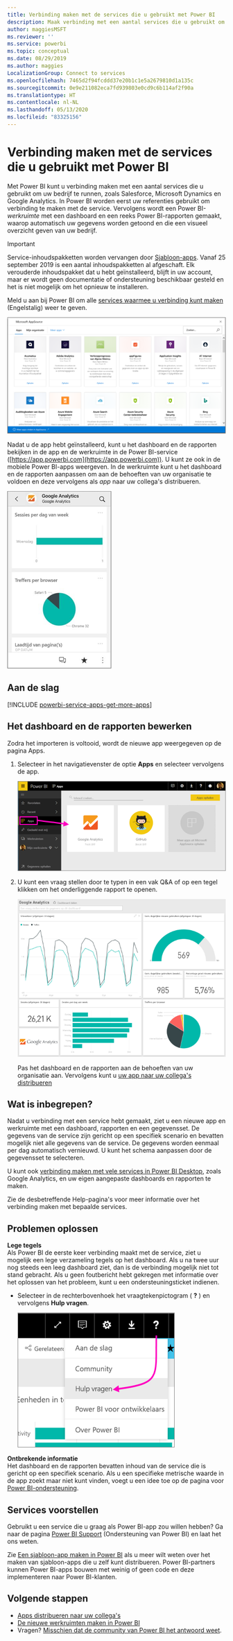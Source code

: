 ```yaml
---
title: Verbinding maken met de services die u gebruikt met Power BI
description: Maak verbinding met een aantal services die u gebruikt om uw bedrijf te runnen, zoals Salesforce, Microsoft Dynamics CRM en Google Analytics.
author: maggiesMSFT
ms.reviewer: ''
ms.service: powerbi
ms.topic: conceptual
ms.date: 08/29/2019
ms.author: maggies
LocalizationGroup: Connect to services
ms.openlocfilehash: 7465d2f94fcddd37e20b1c1e5a2679810d1a135c
ms.sourcegitcommit: 0e9e211082eca7fd939803e0cd9c6b114af2f90a
ms.translationtype: HT
ms.contentlocale: nl-NL
ms.lasthandoff: 05/13/2020
ms.locfileid: "83325156"
---
```

# <a name="connect-to-the-services-you-use-with-power-bi"></a>Verbinding maken met de services die u gebruikt met Power BI
Met Power BI kunt u verbinding maken met een aantal services die u gebruikt om uw bedrijf te runnen, zoals Salesforce, Microsoft Dynamics en Google Analytics. In Power BI worden eerst uw referenties gebruikt om verbinding te maken met de service. Vervolgens wordt een Power BI-*werkruimte* met een dashboard en een reeks Power BI-rapporten gemaakt, waarop automatisch uw gegevens worden getoond en die een visueel overzicht geven van uw bedrijf.

>[!IMPORTANT]
>Service-inhoudspakketten worden vervangen door [Sjabloon-apps](https://docs.microsoft.com/power-bi/service-template-apps-overview). Vanaf 25 september 2019 is een aantal inhoudspakketten al afgeschaft. Elk verouderde inhoudspakket dat u hebt geïnstalleerd, blijft in uw account, maar er wordt geen documentatie of ondersteuning beschikbaar gesteld en het is niet mogelijk om het opnieuw te installeren.

Meld u aan bij Power BI om alle [services waarmee u verbinding kunt maken](https://app.powerbi.com/getdata/services) (Engelstalig) weer te geven. 

![AppSource-apps](media/service-connect-to-services/overview.png)

Nadat u de app hebt geïnstalleerd, kunt u het dashboard en de rapporten bekijken in de app en de werkruimte in de Power BI-service ([https://app.powerbi.com](https://app.powerbi.com)). U kunt ze ook in de mobiele Power BI-apps weergeven. In de werkruimte kunt u het dashboard en de rapporten aanpassen om aan de behoeften van uw organisatie te voldoen en deze vervolgens als *app* naar uw collega's distribueren. 

![Google Analytics-app in de mobiele Power BI-app](media/service-connect-to-services/power-bi-service-mobile-app-240.png)

## <a name="get-started"></a>Aan de slag
[!INCLUDE [powerbi-service-apps-get-more-apps](../includes/powerbi-service-apps-get-more-apps.md)]

## <a name="edit-the-dashboard-and-reports"></a>Het dashboard en de rapporten bewerken
Zodra het importeren is voltooid, wordt de nieuwe app weergegeven op de pagina Apps.

1. Selecteer in het navigatievenster de optie **Apps** en selecteer vervolgens de app.
   
     ![Pagina Apps](media/service-connect-to-services/power-bi-service-apps-open-app.png)
2. U kunt een vraag stellen door te typen in een vak Q&A of op een tegel klikken om het onderliggende rapport te openen. 
   
    ![Google Analytics-dashboard](media/service-connect-to-services/googleanalytics2.png)
   
    Pas het dashboard en de rapporten aan de behoeften van uw organisatie aan. Vervolgens kunt u [uw app naar uw collega's distribueren](../collaborate-share/service-create-distribute-apps.md)

## <a name="whats-included"></a>Wat is inbegrepen?
Nadat u verbinding met een service hebt gemaakt, ziet u een nieuwe app en werkruimte met een dashboard, rapporten en een gegevensset. De gegevens van de service zijn gericht op een specifiek scenario en bevatten mogelijk niet alle gegevens van de service. De gegevens worden eenmaal per dag automatisch vernieuwd. U kunt het schema aanpassen door de gegevensset te selecteren.

U kunt ook [verbinding maken met vele services in Power BI Desktop](desktop-data-sources.md), zoals Google Analytics, en uw eigen aangepaste dashboards en rapporten te maken.  

Zie de desbetreffende Help-pagina's voor meer informatie over het verbinding maken met bepaalde services.

## <a name="troubleshooting"></a>Problemen oplossen
**Lege tegels**  
Als Power BI de eerste keer verbinding maakt met de service, ziet u mogelijk een lege verzameling tegels op het dashboard. Als u na twee uur nog steeds een leeg dashboard ziet, dan is de verbinding mogelijk niet tot stand gebracht. Als u geen foutbericht hebt gekregen met informatie over het oplossen van het probleem, kunt u een ondersteuningsticket indienen.

* Selecteer in de rechterbovenhoek het vraagtekenpictogram ( **?** ) en vervolgens **Hulp vragen**.
  
    ![Pictogram Hulp vragen](media/service-connect-to-services/power-bi-service-get-help.png)

**Ontbrekende informatie**  
Het dashboard en de rapporten bevatten inhoud van de service die is gericht op een specifiek scenario. Als u een specifieke metrische waarde in de app zoekt maar niet kunt vinden, voegt u een idee toe op de pagina voor [Power BI-ondersteuning](https://support.powerbi.com/forums/265200-power-bi).

## <a name="suggesting-services"></a>Services voorstellen
Gebruikt u een service die u graag als Power BI-app zou willen hebben? Ga naar de pagina [Power BI Support](https://support.powerbi.com/forums/265200-power-bi) (Ondersteuning van Power BI) en laat het ons weten.

Zie [Een sjabloon-app maken in Power BI](service-template-apps-create.md) als u meer wilt weten over het maken van sjabloon-apps die u zelf kunt distribueren. Power BI-partners kunnen Power BI-apps bouwen met weinig of geen code en deze implementeren naar Power BI-klanten. 

## <a name="next-steps"></a>Volgende stappen
* [Apps distribueren naar uw collega's](../collaborate-share/service-create-distribute-apps.md)
* [De nieuwe werkruimten maken in Power BI](../collaborate-share/service-create-the-new-workspaces.md)
* Vragen? [Misschien dat de community van Power BI het antwoord weet](https://community.powerbi.com/).
